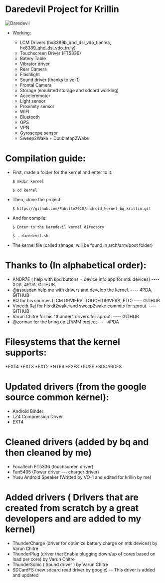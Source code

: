 # Daredevil Project for Krillin

![Daredevil](http://s24.postimg.org/snrt08gut/image.png "Daredevil Kernel logo")

* Working:

  * LCM Drivers (hx8389b_qhd_dsi_vdo_tianma, hx8389_qhd_dsi_vdo_truly)
  * Touchscreen Driver (FT5336)
  * Batery Table
  * Vibrator driver
  * Rear Camera
  * Flashlight
  * Sound driver (thanks to vo-1)
  * Frontal Camera
  * Storage (emulated storage and sdcard working)
  * Acceleremoter
  * Light sensor
  * Proximity sensor
  * WIFI
  * Bluetooth
  * GPS
  * VPN
  * Gyroscope sensor
  * Sweep2Wake + Doubletap2Wake

# Compilation guide:
  
  * First, made a folder for the kernel and enter to it:

        $ mkdir kernel

        $ cd kernel

  * Then, clone the project: 

        $ https://github.com/Pablito2020/android_kernel_bq_krillin.git


  * And for compile:

        $ Enter to the Daredevil kernel directory 

        $ . daredevil.sh

  * The kernel file (called zImage, will be found in arch/arm/boot folder)


# Thanks to (In alphabetical order):

   * ANDR7E ( help with kpd buttons + device info app for mtk devices) ---- XDA, 4PDA, GITHUB
   * @assusdan help me with drivers and develop the kernel. ---- 4PDA, GITHUB
   * BQ for his sources (LCM DRVIERS, TOUCH DRIVERS, ETC) ---- GITHUB
   * Vineeth Raj for his dt2wake and sweep2wake commits for sprout. ---- GITHUB
   * Varun Chitre for his "thunder" drivers for sprout. ---- GITHUB
   * @zormax for the bring up LP/MM project ---- 4PDA

# Filesystems that the kernel supports:
   *EXT4
   *EXT3
   *EXT2
   *NTFS
   *F2FS
   *FUSE
   *SDCARDFS

# Updated drivers (from the google source common kernel):

  * Android Binder
  * LZ4 Compression Driver 
  * EXT4

# Cleaned drivers (added by bq and then cleaned by me)

  * Focaltech FT5336 (touchscreen driver)
  * Fan5405 (Power driver --- charger driver)
  * Yusu Android Speaker (Writted by VO-1 and edited for krillin by me)
  
# Added drivers ( Drivers that are created from scratch by a great developers and are added to my kernel)

  * ThunderCharge (driver for optimize battery charge on mtk devices) by Varun Chitre
  * ThunderPlug (driver that Enable plugging down/up of cores based on load per core) by Varun Chitre
  * ThunderSonic ( Sound driver ) by Varun Chitre
  * SDCardFS (new sdcard read driver by google) -- This driver is added and updated
